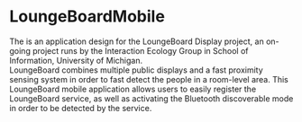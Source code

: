 LoungeBoardMobile
=================

The is an application design for the LoungeBoard Display project, an on-going project runs by the Interaction Ecology Group in School of Information, University of Michigan. <br/>
LoungeBoard combines multiple public displays and a fast proximity sensing system in order to fast detect the people in a room-level area. This LoungeBoard mobile application allows users to easily register the LoungeBoard service, as well as activating the Bluetooth discoverable mode in order to be detected by the service. 
